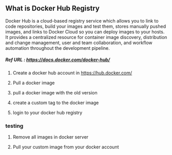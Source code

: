 ## What is Docker Hub Registry

Docker Hub is a cloud-based registry service which allows you to link to code repositories, build your images and test them, stores manually pushed images, and links to Docker Cloud so you can deploy images to your hosts. It provides a centralized resource for container image discovery, distribution and change management, user and team collaboration, and workflow automation throughout the development pipeline.

##### Ref URL : https://docs.docker.com/docker-hub/

1. Create a docker hub account in https://hub.docker.com/

1. Pull a docker image 

   

1. pull a docker image with the old version


1. create a custom tag to the docker image
  

1. login to your docker hub registry 


### testing 

1. Remove all images in docker server 
   

1. Pull your custom image from your docker account
  

